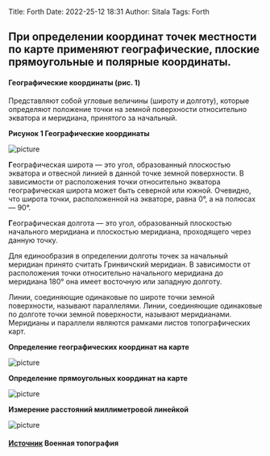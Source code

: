 Title: Forth
Date: 2022-25-12 18:31
Author: Sitala
Tags: Forth

## При определении координат точек местности по карте применяют географические, плоские прямоугольные и полярные координаты.

#### Географические координаты (рис. 1) 
Представляют собой угловые величины (широту и долготу), которые определяют положение точки на земной поверхности 
относительно экватора и меридиана, принятого за начальный.

**Рисунок 1 Географические координаты**

![picture]({static}../images/army/coords.jpg)

**Г**еографическая широта — это угол, образованный плоскостью экватора и отвесной линией в данной точке земной поверхности. 
В зависимости от расположения точки относительно экватора географическая широта может быть северной или южной. 
Очевидно, что широта точки, расположенной на экваторе, равна 0°, а на полюсах — 90°.

**Г**еографическая долгота — это угол, образованный плоскостью начального меридиана и плоскостью меридиана, 
проходящего через данную точку.

Для единообразия в определении долготы точек за начальный меридиан принято считать Гринвичский меридиан. 
В зависимости от расположения точки относительно начального меридиана до меридиана 180° она имеет восточную или западную долготу.

Линии, соединяющие одинаковые по широте точки земной поверхности, называют параллелями. 
Линии, соединяющие одинаковые по долготе точки земной поверхности, называют меридианами. 
Меридианы и параллели являются рамками листов топографических карт.


**Определение географических координат на карте**

![picture]({static}../images/army/slide-7.jpg)

**Определение прямоугольных координат на карте**

![picture]({static}../images/army/slide-5.jpg)

**Измерение расстояний миллиметровой линейкой**

![picture]({static}../images/army/slide-10.jpg)


#### [Источник][1] Военная топография

[1]: https://openmap.com.ua/topografia/opredelenie_koordinat_tochek_po_karte/